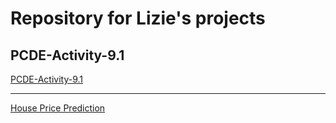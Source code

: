 # Repository for Lizie's projects
## PCDE-Activity-9.1

<a href="https://github.com/lmichela/PCDE-Activity-9.1/blob/main/MIT.ipynb">PCDE-Activity-9.1 </a>
<hr>
<a href="https://github.com/lmichela/housing-price-prediction/blob/main/Module%207_Final_Project_Lizie_Michel.ipynb">House Price Prediction</a>
